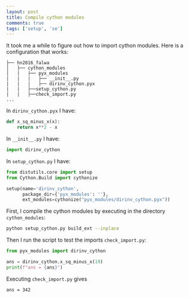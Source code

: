 ```yaml
---
layout: post
title: Compile cython modules
comments: true
tags: ['setup', 'se']
---
```


It took me a while to figure out how to import cython modules. Here is a configuration that works:

```
├── hn2016_falwa
│   ├── cython_modules
│   |   ├── pyx_modules
|   |   |   ├── __init__.py
|   |   |   ├── dirinv_cython.pyx
|   |   ├──setup_cython.py
|   |   ├──check_import.py
...
```

In `dirinv_cython.pyx` I have:

```python
def x_sq_minus_x(x):
    return x**2 - x
```

In `__init__.py` I have:

```python
import dirinv_cython
```

In `setup_cython.py` I have:

```python
from distutils.core import setup
from Cython.Build import cythonize

setup(name='dirinv_cython',
      package_dir={'pyx_modules': ''},
      ext_modules=cythonize("pyx_modules/dirinv_cython.pyx"))
```

First, I compile the cython modules by executing in the directory `cython_modules`:

```bash
python setup_cython.py build_ext --inplace
```

Then I run the script to test the imports `check_import.py`:

```python
from pyx_modules import dirinv_cython

ans = dirinv_cython.x_sq_minus_x(19)
print(f"ans = {ans}")
```

Executing `check_import.py` gives
```
ans = 342
```